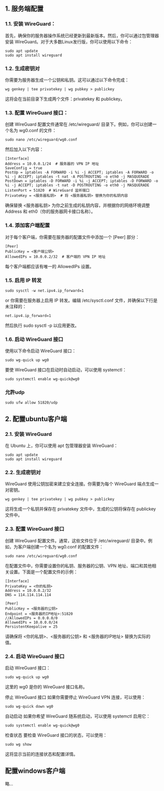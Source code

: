 ## 1. 服务端配置
### 1.1. 安装 WireGuard：
首先，确保你的服务器操作系统已经更新到最新版本。然后，你可以通过包管理器安装 WireGuard。对于大多数Linux发行版，你可以使用以下命令：
```
sudo apt update
sudo apt install wireguard
```
### 1.2. 生成密钥对
你需要为服务器生成一个公钥和私钥。这可以通过以下命令完成：
```
wg genkey | tee privatekey | wg pubkey > publickey
```
这将会在当前目录下生成两个文件：privatekey 和 publickey。

### 1.3. 配置 WireGuard 接口：
创建 WireGuard 配置文件通常在 /etc/wireguard/ 目录下。例如，你可以创建一个名为 wg0.conf 的文件：
```
sudo nano /etc/wireguard/wg0.conf
```
然后加入以下内容：
```
[Interface]
Address = 10.0.0.1/24  # 服务器的 VPN IP 地址
SaveConfig = true
PostUp = iptables -A FORWARD -i %i -j ACCEPT; iptables -A FORWARD -o %i -j ACCEPT; iptables -t nat -A POSTROUTING -o eth0 -j MASQUERADE
PostDown = iptables -D FORWARD -i %i -j ACCEPT; iptables -D FORWARD -o %i -j ACCEPT; iptables -t nat -D POSTROUTING -o eth0 -j MASQUERADE
ListenPort = 51820  # WireGuard 监听端口
PrivateKey = <服务器私钥>  # 将 <服务器私钥> 替换为你的私钥内容
```
确保替换 <服务器私钥> 为你之前生成的私钥内容，并根据你的网络环境调整 Address 和 eth0（你的服务器网卡接口名称）。

### 1.4. 添加客户端配置
对于每个客户端，你需要在服务器的配置文件中添加一个 [Peer] 部分：
```
[Peer]
PublicKey = <客户端公钥>
AllowedIPs = 10.0.0.2/32  # 客户端的 VPN IP 地址
```
每个客户端都应该有唯一的 AllowedIPs 设置。

### 1.5. 启用 IP 转发

```
sudo sysctl -w net.ipv4.ip_forward=1

```
or
你需要在服务器上启用 IP 转发。编辑 /etc/sysctl.conf 文件，并确保以下行是未注释的：
```
net.ipv4.ip_forward=1
```
然后执行 sudo sysctl -p 以应用更改。

### 1.6. 启动 WireGuard 接口
使用以下命令启动 WireGuard 接口：
```
sudo wg-quick up wg0
```
要使 WireGuard 接口在启动时自动启动，可以使用 systemctl：
```
sudo systemctl enable wg-quick@wg0
```
### 允許udp
```
sudo ufw allow 51820/udp

```
## 2. 配置ubuntu客户端
### 2.1. 安装 WireGuard
在 Ubuntu 上，你可以使用 apt 包管理器安装 WireGuard：
```
sudo apt update
sudo apt install wireguard
```
### 2.2. 生成密钥对
WireGuard 使用公钥加密来建立安全连接。你需要为每个 WireGuard 端点生成一对密钥。
```
wg genkey | tee privatekey | wg pubkey > publickey
```
这将生成一个私钥并保存在 privatekey 文件中，生成的公钥将保存在 publickey 文件中。

### 2.3. 配置 WireGuard 接口
创建 WireGuard 配置文件。通常，这些文件位于 /etc/wireguard/ 目录中。例如，为客户端创建一个名为 wg0.conf 的配置文件：
```
sudo nano /etc/wireguard/wg0.conf
```
在配置文件中，你需要设置你的私钥、服务器的公钥、VPN 地址、端口和其他相关设置。下面是一个配置文件的示例：
```
[Interface]
PrivateKey = <你的私钥>
Address = 10.0.0.2/32
DNS = 114.114.114.114

[Peer]
PublicKey = <服务器的公钥>
Endpoint = <服务器的IP地址>:51820
//AllowedIPs = 0.0.0.0/0
AllowedIPs = 10.0.0.0/24
PersistentKeepalive = 25
```
请确保将 <你的私钥>、<服务器的公钥> 和 <服务器的IP地址> 替换为实际的值。

### 2.4. 启动 WireGuard 接口
启动 WireGuard 接口：
```
sudo wg-quick up wg0
```
这里的 wg0 是你的 WireGuard 接口名称。

停止 WireGuard 接口
如果你需要停止 WireGuard VPN 连接，可以使用：
```
sudo wg-quick down wg0
```
自动启动
如果你希望 WireGuard 随系统启动，可以使用 systemctl 启用它：
```
sudo systemctl enable wg-quick@wg0
```
检查状态
要检查 WireGuard 接口的状态，可以使用：
```
sudo wg show
```
这将显示当前的连接状态和配置详情。

## 配置windows客户端
略...